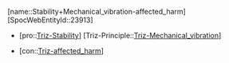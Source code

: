 ﻿---
type: TrizContradiction
aliases:
- Stability+Mechanical_vibration-affected_harm
license: CC BY-SA 4.0
copyright: https://github.com/SpocWeb
IsDeleted: false
IsReadOnly: false
Confidential: public
tags: 
- Triz/Contradiction
---
[name::Stability+Mechanical_vibration-affected_harm]
[SpocWebEntityId::23913]
+ [pro::[Triz-Stability](tech/Triz/Parameter/Triz-Stability.md)]
[Triz-Principle::[Triz-Mechanical_vibration](tech/Triz/Principle/Triz-Mechanical_vibration.md)]
- [con::[Triz-affected_harm](tech/Triz/Parameter/Triz-affected_harm.md)]

